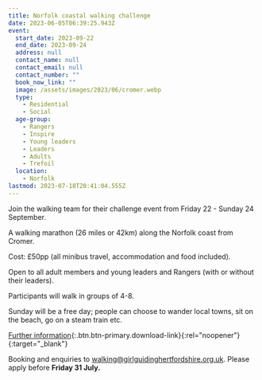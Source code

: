 ```yaml
---
title: Norfolk coastal walking challenge
date: 2023-06-05T06:39:25.943Z
event:
  start_date: 2023-09-22
  end_date: 2023-09-24
  address: null
  contact_name: null
  contact_email: null
  contact_number: ""
  book_now_link: ""
  image: /assets/images/2023/06/cromer.webp
  type:
    - Residential
    - Social
  age-group:
    - Rangers
    - Inspire
    - Young leaders
    - Leaders
    - Adults
    - Trefoil
  location:
    - Norfolk
lastmod: 2023-07-18T20:41:04.555Z
---
```

Join the walking team for their challenge event from Friday 22 - Sunday 24 September.  

A walking marathon (26 miles or 42km) along the Norfolk coast from Cromer.

Cost: £50pp (all minibus travel, accommodation and food included).

Open to all adult members and young leaders and Rangers (with or without their leaders).

Participants will walk in groups of 4-8.

Sunday will be a free day; people can choose to wander local towns, sit on the beach, go on a steam train etc.

[Further information](/assets/docs/2023/norfolk-coastal-walking-challenge-june-2023v2.pdf){:.btn.btn-primary.download-link}{:rel="noopener"}{:target="_blank"}

Booking and enquiries to <walking@girlguidinghertfordshire.org.uk>. Please apply before **Friday 31 July.**
